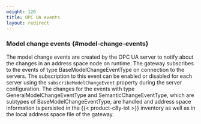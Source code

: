 ```yaml
---
weight: 120
title: OPC UA events
layout: redirect
---
```


### Model change events {#model-change-events}

The model change events are created by the OPC UA server to notify about the changes in an address space node on runtime.
The gateway subscribes to the events of type BaseModelChangeEventType on connection to the servers. The subscription to this event can be enabled or disabled for each server
using the `subscribeModelChangeEvent` property during the server configuration. The changes for the events with type GeneralModelChangeEventType and SemanticChangeEventType, which are subtypes
of BaseModelChangeEventType, are handled and address space information is persisted in the {{< product-c8y-iot >}} inventory as well as in the local address space file of the gateway.
